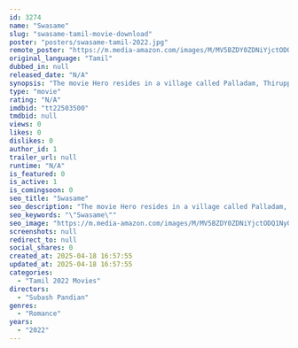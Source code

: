 ```yaml
---
id: 3274
name: "Swasame"
slug: "swasame-tamil-movie-download"
poster: "posters/swasame-tamil-2022.jpg"
remote_poster: "https://m.media-amazon.com/images/M/MV5BZDY0ZDNiYjctODQ1Ny00YjhhLThlZDgtYzExYWM1MDA4NjRkXkEyXkFqcGdeQXVyMTA4MzQ4NzMw._V1_SX300.jpg"
original_language: "Tamil"
dubbed_in: null
released_date: "N/A"
synopsis: "The movie Hero resides in a village called Palladam, Thiruppur District. After he finished his college, he started preparing to write TNPSC public service exam"
type: "movie"
rating: "N/A"
imdbid: "tt22503500"
tmdbid: null
views: 0
likes: 0
dislikes: 0
author_id: 1
trailer_url: null
runtime: "N/A"
is_featured: 0
is_active: 1
is_comingsoon: 0
seo_title: "Swasame"
seo_description: "The movie Hero resides in a village called Palladam, Thiruppur District. After he finished his college, he started preparing to write TNPSC public service exam"
seo_keywords: "\"Swasame\""
seo_image: "https://m.media-amazon.com/images/M/MV5BZDY0ZDNiYjctODQ1Ny00YjhhLThlZDgtYzExYWM1MDA4NjRkXkEyXkFqcGdeQXVyMTA4MzQ4NzMw._V1_SX300.jpg"
screenshots: null
redirect_to: null
social_shares: 0
created_at: 2025-04-18 16:57:55
updated_at: 2025-04-18 16:57:55
categories:
  - "Tamil 2022 Movies"
directors:
  - "Subash Pandian"
genres:
  - "Romance"
years:
  - "2022"
---
```

